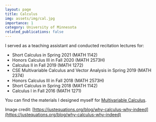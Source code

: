 ```yaml
---
layout: page
title: Calculus
img: assets/img/cal.jpg
importance: 1
category: University of Minnesota
related_publications: false
---
```


I served as a teaching assistant and conducted recitation lectures for:

-  Short Calculus in Spring 2021 (MATH 1142)
-  Honors Calculus III in Fall 2020 (MATH 2573H)
-  Calculus II in Fall 2019 (MATH 1272)
-  CSE Multivariable Calculus and Vector Analysis in Spring 2019 (MATH 2374)
-  Honors Calculus III in Fall 2018 (MATH 2573H)
-  Short Calculus in Spring 2018 (MATH 1142)
-  Calculus I in Fall 2016 (MATH 1271)

You can find the materials I designed myself for [Multivariable Calculus](https://github.com/ChiehHsinJesseLai/ChiehHsinJesseLai.github.io/blob/master/assets/pdf/MATH2573H_package.pdf).


Image credit: [https://justequations.org/blog/why-calculus-why-indeed](https://justequations.org/blog/why-calculus-why-indeed)
